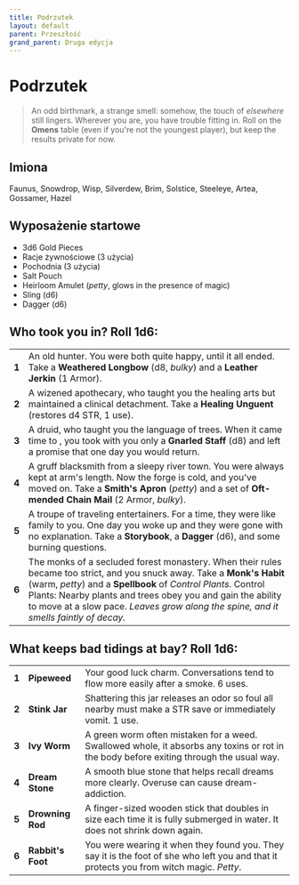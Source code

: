 ```yaml
---
title: Podrzutek
layout: default
parent: Przeszłość
grand_parent: Druga edycja
---
```


# Podrzutek

> An odd birthmark, a strange smell: somehow, the touch of _elsewhere_ still lingers. Wherever you are, you have trouble fitting in. Roll on the **Omens** table (even if you're not the youngest player), but keep the results private for now.
 
## Imiona

Faunus, Snowdrop, Wisp, Silverdew, Brim, Solstice, Steeleye, Artea, Gossamer, Hazel

## Wyposażenie startowe

- 3d6 Gold Pieces
- Racje żywnościowe (3 użycia)
- Pochodnia (3 użycia) 
- Salt Pouch
- Heirloom Amulet (_petty_, glows in the presence of magic)
- Sling (d6)
- Dagger (d6) 

## Who took you in? Roll 1d6:

|       |                                                                                                                                                                                                                                                                                                                                                 |
| ----- | ----------------------------------------------------------------------------------------------------------------------------------------------------------------------------------------------------------------------------------------------------------------------------------------------------------------------------------------------- |
| **1** | An old hunter. You were both quite happy, until it all ended. Take a **Weathered Longbow** (d8, _bulky_) and a **Leather Jerkin** (1 Armor).                                                                                                                                                                                                    |
| **2** | A wizened apothecary, who taught you the healing arts but maintained a clinical detachment. Take a **Healing Unguent** (restores d4 STR, 1 use).                                                                                                                                                                                                |
| **3** | A druid, who taught you the language of trees. When it came time to , you took with you only a **Gnarled Staff** (d8) and left a promise that one day you would return.                                                                                                                                                                         |
| **4** | A gruff blacksmith from a sleepy river town. You were always kept at arm's length. Now the forge is cold, and you've moved on. Take a **Smith's Apron** (_petty_) and a set of **Oft-mended Chain Mail** (2 Armor, _bulky_).                                                                                                                    |
| **5** | A troupe of traveling entertainers. For a time, they were like family to you. One day you woke up and they were gone with no explanation. Take a **Storybook**, a **Dagger** (d6), and some burning questions.                                                                                                                                  |
| **6** | The monks of a secluded forest monastery. When their rules became too strict, and you snuck away. Take a **Monk's Habit** (warm, _petty_) and a **Spellbook** of _Control Plants_. Control Plants: Nearby plants and trees obey you and gain the ability to move at a slow pace. _Leaves grow along the spine, and it smells faintly of decay._ |


## What keeps bad tidings at bay? Roll 1d6:

|       |                   |                                                                                                                                          |
| ----- | ----------------- | ---------------------------------------------------------------------------------------------------------------------------------------- |
| **1** | **Pipeweed**      | Your good luck charm. Conversations tend to flow more easily after a smoke. 6 uses.                                                      |
| **2** | **Stink Jar**     | Shattering this jar releases an odor so foul all nearby must make a STR save or immediately vomit. 1 use.                                |
| **3** | **Ivy Worm**      | A green worm often mistaken for a weed. Swallowed whole, it absorbs any toxins or rot in the body before exiting through the usual way.  |
| **4** | **Dream Stone**   | A smooth blue stone that helps recall dreams more clearly. Overuse can cause dream-addiction.                                            |
| **5** | **Drowning Rod**  | A finger-sized wooden stick that doubles in size each time it is fully submerged in water. It does not shrink down again.                |
| **6** | **Rabbit's Foot** | You were wearing it when they found you. They say it is the foot of she who left you and that it protects you from witch magic. _Petty_. |
